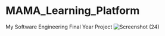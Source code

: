# MAMA_Learning_Platform
My Software Engineering Final Year Project
![Screenshot (24)](https://user-images.githubusercontent.com/41923209/178929427-e44af893-479d-45c5-bda5-cfaef9a419d6.png)
